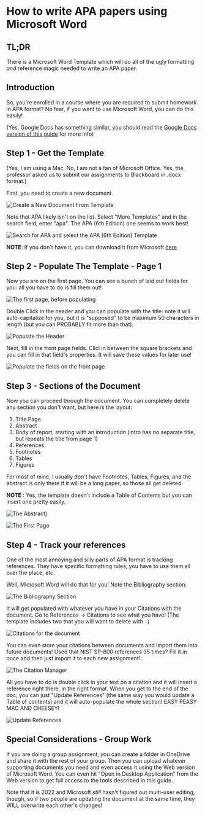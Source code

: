 # How to write APA papers using Microsoft Word

## TL;DR

There is a Microsoft Word Template which will do all of the ugly formatting _and_ reference magic needed to write an APA paper.

## Introduction

So, you're enrolled in a course where you are required to submit homework in APA format?  No fear, if you want to use Microsoft Word, you can do this easily!

(Yes, Google Docs has something similar, you should read the [Google Docs version of this guide](../Google_Docs_Template/) for more info)

## Step 1 - Get the Template

(Yes, I am using a Mac.  No, I am not a fan of Microsoft Office.  Yes, the professor asked us to submit our assignments to Blackboard in .docx format.)

First, you need to create a new document.

![Create a New Document From Template](screenshots/1_New_Document.png)

Note that APA likely isn't on the list.  Select "More Templates" and in the search field, enter "apa".  The APA (6th Edition) one seems to work best!

![Search for APA and select the APA (6th Edition) Template](screenshots/2_Search_For_APA.png)

**NOTE**: If you don't have it, you can download it from Microsoft [here](https://templates.office.com/en-us/APA-style-report-6th-edition-TM03982351)

## Step 2 - Populate The Template - Page 1

Now you are on the first page.  You can see a bunch of laid out fields for you: all you have to do is fill them out!

![The first page, before populating](screenshots/3_The_Template.png)

Double Click in the header and you can populate with the title: note it will auto-capitalize for you, but it is "supposed" to be maximum 50 characters in length (but you can PROBABLY fit more than that).

![Populate the Header](screenshots/4_Header_Title.png)

Next, fill in the front page fields.  Clicl in between the square brackets and you can fill in that field's properties.  It will save these values for later use!

![Populate the fields on the front page](screenshots/5_Front_Page_Fields.png)

## Step 3 - Sections of the Document

Now you can proceed through the document.  You can completely delete any section you don't want, but here is the layout:
1. Title Page
2. Abstract
3. Body of report, starting with an introduction (intro has no separate title, but repeats the title from page 1)
4. References
5. Footnotes
6. Tables
7. Figures

For most of mine, I usually don't have Footnotes, Tables, Figures, and the abstract is only there if it will be a long paper, so those all get deleted.

**NOTE** : Yes, the template doesn't include a Table of Contents but you can insert one pretty easily.

![The Abstract](screenshots/6_Abstract.png))

![The First Page](screenshots/7_First_Page.png)

## Step 4 - Track your references

One of the most annoying and silly parts of APA format is tracking references.  They have specific formatting rules, you have to use them all over the place, etc.

Well, Microsoft Word will do that for you!  Note the Bibliography section:

![The Bibliography Section](screenshots/8_References_Bibliography.png)

It will get populated with whatever you have in your Citations with the document.  Go to References -> Citations to see what you have!  (The template includes two that you will want to delete with `-`)

![Citations for the document](screenshots/9_References_Citations.png)

You can even store your citations between documents and import them into future documents!  Used that NIST SP-800 references 35 times?  Fill it in once and then just import it to each new assignment!

![The Citation Manager](screenshots/10_References_Citation_Manager.png)

All you have to do is double click in your text on a citation and it will insert a reference right there, in the right format.  When you get to the end of the doc, you can just "Update References" (the same way you would update a Table of contents) and it will auto-populate the whole section!  EASY PEASY MAC AND CHEESEY!

![Update References](screenshots/11_Update_References.png)

## Special Considerations - Group Work

If you are doing a group assignment, you can create a folder in OneDrive and share it with the rest of your group.  Then you can upload whatever supporting documents you need and even access it using the Web version of Microsoft Word.  You can even hit "Open in Desktop Application" from the Web version to get full access to the tools described in this guide.

Note that it is 2022 and Microsoft _still_ hasn't figured out multi-user editing, though, so if two people are updating the document at the same time, they WILL overwrite each other's changes!
